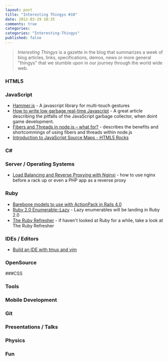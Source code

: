 ```yaml
---
layout: post
title: "Interesting Thingys #10"
date: 2012-03-29 10:35
comments: true
categories: 
categories: "Interesting-Thingys"
published: false
---
```

> _Interesting Thingys_ is a gazette in the blog that summarizes a week of blog articles, links, specifications, demos, news or more general "thingys" that we stumble upon in our journey through the world wide web.

### HTML5


### JavaScript
- [Hammer.js](http://eightmedia.github.com/hammer.js/) - A javascript library for multi-touch gestures
- [How to write low garbage real-time Javascript](http://www.scirra.com/blog/76/how-to-write-low-garbage-real-time-javascript) - A great article describing the pitfalls of the JavaScript garbage collector, when doint game development.
- [Fibers and Threads in node.js – what for?](http://bjouhier.wordpress.com/2012/03/11/fibers-and-threads-in-node-js-what-for/) - describes the benefits and shortcommings of using fibers and threads within node.js
- [Introduction to JavaScript Source Maps - HTML5 Rocks](http://www.html5rocks.com/en/tutorials/developertools/sourcemaps/)
<!-- more -->

### C#


### Server / Operating Systems
- [Load Balancing and Reverse Proxying with Nginxi](http://spin.atomicobject.com/2012/02/28/load-balancing-and-reverse-proxying-with-nginx/) - how to use nginx before a rack up or even a PHP app as a reverse proxy



### Ruby
- [Barebone models to use with ActionPack in Rails 4.0](http://blog.plataformatec.com.br/2012/03/barebone-models-to-use-with-actionpack-in-rails-4-0/)
- [Ruby 2.0 Enumerable::Lazy](http://blog.railsware.com/2012/03/13/ruby-2-0-enumerablelazy/) - Lazy enumerables will be landing in Ruby 2.0
- [The Ruby Refresher](http://0xfe.muthanna.com/rubyrefresher/) - if haven't looked at Ruby for a while, take a look at The Ruby Refresher


### IDEs / Editors
- [Build an IDE with tmux and vim](ttp://alexyoung.org/2011/12/19/build-an-ide-with-tmux-and-vim/)

### OpenSource


###CSS


### Tools


### Mobile Development


### Git


### Presentations / Talks
 

### Physics

### Fun
